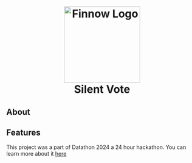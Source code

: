 <h1 align="center">
    <img src="https://raw.githubusercontent.com/SriramGaddam5/Finnow/196b59b7069f24f98b749b5e587151d707b47b58/public/images/Shark%20fin.svg" alt="Finnow Logo" width="200">
  <br>
    Silent Vote
</h1>

## About


## Features



This project was a part of Datathon 2024 a 24 hour hackathon. You can learn more about it [here](https://x.tamuhack.org/)
